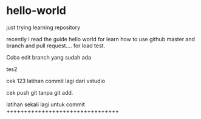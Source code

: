 # hello-world
just trying learning repository

recently i read the guide hello world for learn how to use github master  and branch and pull request....
for load test.

Coba edit branch yang sudah ada

tes2

cek 123 latihan commit lagi dari vstudio

cek push git tanpa git add.

latihan sekali lagi untuk commit
++++++++++++++++++++++++++++++++